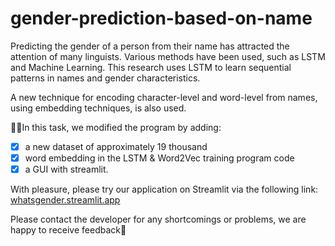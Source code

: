 # gender-prediction-based-on-name

Predicting the gender of a person from their name has attracted the attention of many linguists. Various methods have been used, such as LSTM and Machine Learning. This research uses LSTM to learn sequential patterns in names and gender characteristics.

A new technique for encoding character-level and word-level from names, using embedding techniques, is also used.

🫱🏻In this task, we modified the program by adding:

- [x] a new dataset of approximately 19 thousand
- [x] word embedding in the LSTM & Word2Vec training program code
- [x] a GUI with streamlit.

With pleasure, please try our application on Streamlit via the following link:
[whatsgender.streamlit.app](whatsgender.streamlit.app)

Please contact the developer for any shortcomings or problems, we are happy to receive feedback💫

